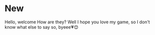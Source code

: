 # New
Hello, welcome How are they? Well I hope you love my game, so I don't know what else to say so, byeee💗😊
